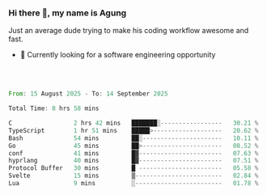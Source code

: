 ### Hi there 👋, my name is Agung
Just an average dude trying to make his coding workflow awesome and fast.

<!--
**agungfir98/agungfir98** is a ✨ _special_ ✨ repository because its `README.md` (this file) appears on your GitHub profile.
-->

- 🔭 Currently looking for a software engineering opportunity
<br/>
<br/>
<!--START_SECTION:waka-->

```rust
From: 15 August 2025 - To: 14 September 2025

Total Time: 8 hrs 58 mins

C                 2 hrs 42 mins   ███████░-----------------   30.21 %
TypeScript        1 hr 51 mins    █████>-------------------   20.62 %
Bash              54 mins         ██░----------------------   10.11 %
Go                45 mins         ██>----------------------   08.52 %
conf              41 mins         █▓-----------------------   07.63 %
hyprlang          40 mins         █▓-----------------------   07.51 %
Protocol Buffer   30 mins         █ -----------------------   05.58 %
Svelte            15 mins         ▒------------------------   02.84 %
Lua               9 mins          ░------------------------   01.78 %
```

<!--END_SECTION:waka-->
